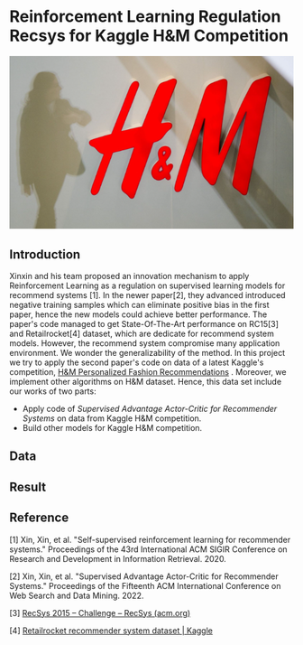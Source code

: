 # Reinforcement Learning Regulation Recsys for Kaggle H&M Competition

![HM](./img/title.png)

## Introduction

Xinxin and his team proposed an innovation mechanism to apply Reinforcement Learning as a regulation on supervised learning models for recommend systems [1].  In the newer paper[2], they advanced introduced negative training samples which can eliminate positive bias in the first paper, hence the new models could achieve better performance. The paper's code managed to get State-Of-The-Art performance on RC15[3] and Retailrocket[4] dataset, which are dedicate for recommend system models. However, the recommend system compromise many application environment. We wonder the generalizability of the method. In this project we try to apply the second paper's code on data of a latest Kaggle's competition, [H&M Personalized Fashion Recommendations](https://www.kaggle.com/competitions/h-and-m-personalized-fashion-recommendations) .  Moreover, we implement other algorithms on H&M dataset.   Hence, this data set include our works of two parts: 

- Apply code of *Supervised Advantage Actor-Critic for Recommender Systems* on data from Kaggle H&M competition.
- Build other models for  Kaggle H&M competition.


##  Data







##  Result










## Reference

[1] Xin, Xin, et al. "Self-supervised reinforcement learning for recommender systems." Proceedings of the 43rd International ACM SIGIR Conference on Research and Development in Information Retrieval. 2020.

[2] Xin, Xin, et al. "Supervised Advantage Actor-Critic for Recommender Systems." Proceedings of the Fifteenth ACM International Conference on Web Search and Data Mining. 2022.

[3]  [RecSys 2015 – Challenge – RecSys (acm.org)](https://recsys.acm.org/recsys15/challenge/)

[4] [Retailrocket recommender system dataset | Kaggle](https://www.kaggle.com/datasets/retailrocket/ecommerce-dataset)



















